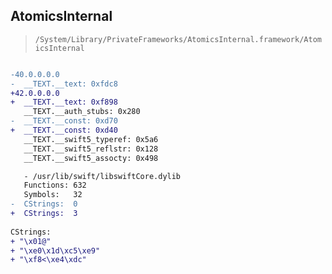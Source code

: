 ## AtomicsInternal

> `/System/Library/PrivateFrameworks/AtomicsInternal.framework/AtomicsInternal`

```diff

-40.0.0.0.0
-  __TEXT.__text: 0xfdc8
+42.0.0.0.0
+  __TEXT.__text: 0xf898
   __TEXT.__auth_stubs: 0x280
-  __TEXT.__const: 0xd70
+  __TEXT.__const: 0xd40
   __TEXT.__swift5_typeref: 0x5a6
   __TEXT.__swift5_reflstr: 0x128
   __TEXT.__swift5_assocty: 0x498

   - /usr/lib/swift/libswiftCore.dylib
   Functions: 632
   Symbols:   32
-  CStrings:  0
+  CStrings:  3
 
CStrings:
+ "\x01@"
+ "\xe0\x1d\xc5\xe9"
+ "\xf8<\xe4\xdc"

```
